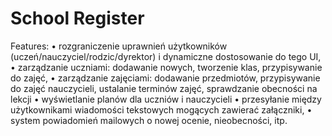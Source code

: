 # School Register

Features:
•	rozgraniczenie uprawnień użytkowników (uczeń/nauczyciel/rodzic/dyrektor) i dynamiczne dostosowanie do tego UI,
•	zarządzanie uczniami: dodawanie nowych, tworzenie klas, przypisywanie do zajęć,
•	zarządzanie zajęciami: dodawanie przedmiotów, przypisywanie do zajęć nauczycieli, ustalanie terminów zajęć, sprawdzanie obecności na lekcji
•	wyświetlanie planów dla uczniów i nauczycieli
•	przesyłanie między użytkownikami wiadomości tekstowych mogących zawierać załączniki,
•	system powiadomień mailowych o nowej ocenie, nieobecności, itp.